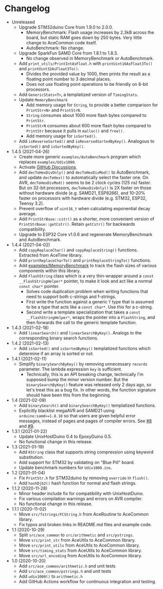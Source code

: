# Changelog

* Unreleased
    * Upgrade STM32duino Core from 1.9.0 to 2.0.0.
        * MemoryBenchmark: Flash usage increases by 2.3kB across the board, but
          static RAM goes down by 250 bytes. Very little change to AceCommon
          code itself.
        * AutoBenchmark: No change.
    * Upgrade SparkFun SAMD Core from 1.8.1 to 1.8.3.
        * No change observed in MemoryBenchmark or AutoBenchmark.
    * Add `print_utils/PrintIntAsFloat.h` with `printUint16AsFloat3To()` and
      `printUint32AsFloat3To()`.
        * Divides the provided value by 1000, then prints the result as a
          floating point number to 3 decimal places.
        * Does not use floating point operations to be friendly on 8-bit
          processors.
    * Add `GenericStats<T>`, a templatized version of `TimingStats`.
    * Update `MemoryBenchmark`
        * Add memory usage for `String`, to provide a better comparison for
          `PrintStr<N>` and `PrintStrN`.
        * `String` consumes about 1000 more flash bytes compared to `PrintStr`.
        * `PrintStrN` consumes about 600 more flash bytes compared to `PrintStr`
          because it pulls in `malloc()` and `free().`
        * Add memory usage for `isSorted()`.
    * Add `isReverseSorted()` and `isReversedSortedByKey()`. Analogous to
      `isSorted()` and `isSortedByKey()`.
* 1.4.5 (2021-04-26)
    * Create more generic `examples/AutoBenchmark` program which replaces
      `examples/Udiv1000`.
    * Activate
      [GitHub Discussions](https://github.com/bxparks/AceCommon/discussions).
    * Add `decToHexDivOnly()` and `decToHexDivMod()` to AutoBenchmark, and
      update `decToHex()` to automatically select the faster one. On AVR,
      `decToHexDivMod()` seems to be 2 clock cycles  (125 ns) faster. But on
      32-bit processors, `decToHexDivOnly()` is 2X faster on those without
      hardware divide (e.g. SAMD21, ESP8266), and 10-20% faster on processors
      with hardware divide (e.g. STM32, ESP32, Teensy 3.2).
    * Prevent overflow of `uint16_t` when calculating exponential decay average.
    * Add `PrintStrBase::cstr()` as a shorter, more convenient version of
      `PrintStrBase::getCstr()`. Retain `getCstr()` for backwards compatibility.
    * Upgrade to ESP32 Core v1.0.6 and regenerate MemoryBenchmark and
      AutoBenchmark.
* 1.4.4 (2021-04-02)
    * Add `copyReplaceChar()` and `copyReplaceString()` functions. Extracted
      from AceTime library.
    * Add `printReplaceCharTo()` and `printReplaceStringTo()` functions.
    * Add [examples/MemoryBenchmark](examples/MemoryBenchmark) to track the
      flash sizes of various components within this library.
    * Add `FlashString` class which is a very thin-wrapper around a
      `const __FlashStringHelper*` pointer, to make it look and act like a
      normal `const char*` pointer.
        * Solves code duplication problem when writing functions that need to
          support both c-strings and f-strings.
        * First write the function against a generic `T` type that is
          assumed to be a type that acts like a `const char*`. Use this for a
          c-string.
        * Second write a template specialization that takes a `const
          __FlashStringHelper*`, wraps the pointer into a `FlashString`,
          and then forwards the call to the generic template function.
* 1.4.3 (2021-02-18)
    * Add `linearSearch()` and `linearSearchByKey()`. Analogs to the
      corresponding binary search functions.
* 1.4.2 (2021-02-13)
    * Add `isSorted()` and `isSortedByKey()` templatized functions which
      determine if an array is sorted or not.
* 1.4.1 (2021-02-11)
    * Simplify `binarySearchByKey()` by removing unnecessary `records`
      parameter. The lambda expression `key` is sufficient.
        * Technically, this is an API breaking change, technically I'm supposed
          bump the minor version number. But the `binarySearchByKey()` feature
          was released only 2 days ago, so let's treat this as a bug fix. In
          other words, the function signature should have been this from the
          beginning.
* 1.4 (2021-02-09)
    * Add `binarySearch()` and `binarySearchByKey()` templatized functions.
    * Explicitly blacklist megaAVR and SAMD21 using `arduino:samd>=1.8.10`
      so that users are given helpful error messages, instead of pages and pages
      of compiler errors. See
      [#8](https://github.com/bxparks/AceCommon/issues/8) and
      [#9](https://github.com/bxparks/AceCommon/issues/9).
* 1.3.1 (2021-01-22)
    * Update UnixHostDuino 0.4 to EpoxyDuino 0.5.
    * No functional change in this release.
* 1.3 (2021-01-19)
    * Add `KString` class that supports string compression using keyword
      substitution.
    * Add support for STM32 by validating on "Blue Pill" board.
    * Update benchmark numbers for `Udiv1000.ino`.
* 1.2 (2021-01-04)
    * Fix `PrintStr.h` for STM32duino by removing `override` in `flush()`.
    * Add `hashDjb2()` hash function for normal and flash strings.
* 1.1.2 (2020-11-28)
    * Minor header include fix for compatibility with UnixHostDuino.
    * Fix various compilation warnings and errors on AVR compiler.
    * No functional change in this release.
* 1.1.1 (2020-11-02)
    * Move `src/fstrings/FCString.h` from AceRoutine to AceCommon library.
    * Fix typos and broken links in README.md files and example code.
* 1.1 (2020-10-29)
    * Split `src/ace_common` to `src/arithmetic` and `src/pstrings`.
    * Move `src/print_str` from AceUtils to AceCommon library.
    * Move `src/print_utils` from AceUtils to AceCommon library.
    * Move `src/timing_stats` from AceUtils to AceCommon library.
    * Move `src/url_encoding` from AceUtils to AceCommon library.
* 1.0 (2020-10-20)
    * Add `src/ace_common/arithmetic.h` and unit tests
    * Add `src/ace_common/pstrings.h` and unit tests
    * Add `udiv1000()` to `arithmetic.h`
    * Add GitHub Actions workflow for continuous integration and testing.
